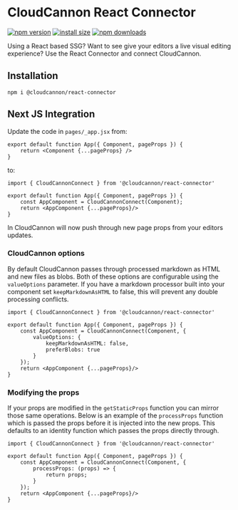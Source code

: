 # CloudCannon React Connector



[![npm version](https://img.shields.io/npm/v/@cloudcannon/react-connector.svg)](https://www.npmjs.org/package/@cloudcannon/react-connector)
[![install size](https://packagephobia.now.sh/badge?p=@cloudcannon/react-connector)](https://packagephobia.now.sh/result?p=@cloudcannon/react-connector)
[![npm downloads](https://img.shields.io/npm/dm/@cloudcannon/react-connector.svg)](http://npm-stat.com/charts.html?package=@cloudcannon/react-connector)

Using a React based SSG? Want to see give your editors a live visual editing experience? Use the React Connector and connect CloudCannon.

## Installation

```
npm i @cloudcannon/react-connector
```

## Next JS Integration

Update the code in `pages/_app.jsx` from:

```
export default function App({ Component, pageProps }) {
	return <Component {...pageProps} />
}
```

to:

```
import { CloudCannonConnect } from '@cloudcannon/react-connector'

export default function App({ Component, pageProps }) {
	const AppComponent = CloudCannonConnect(Component);
	return <AppComponent {...pageProps}/>
}
```

In CloudCannon will now push through new page props from your editors updates. 

### CloudCannon options

By default CloudCannon passes through processed markdown as HTML and new files as blobs. Both of these options are configurable
using the `valueOptions` parameter. If you have a markdown processor built into your component set `keepMarkdownAsHTML`
to false, this will prevent any double processing conflicts.

```
import { CloudCannonConnect } from '@cloudcannon/react-connector'

export default function App({ Component, pageProps }) {
	const AppComponent = CloudCannonConnect(Component, {
		valueOptions: {
			keepMarkdownAsHTML: false,
			preferBlobs: true
		}
	});
	return <AppComponent {...pageProps}/>
}
```
### Modifying the props

If your props are modified in the `getStaticProps` function you can mirror those same operations. Below is an example of 
the `processProps` function which is passed the props before it is injected into the new props. This defaults to an identity
function which passes the props directly through.

```
import { CloudCannonConnect } from '@cloudcannon/react-connector'

export default function App({ Component, pageProps }) {
	const AppComponent = CloudCannonConnect(Component, {
		processProps: (props) => {
			return props;
		}
	});
	return <AppComponent {...pageProps}/>
}
```